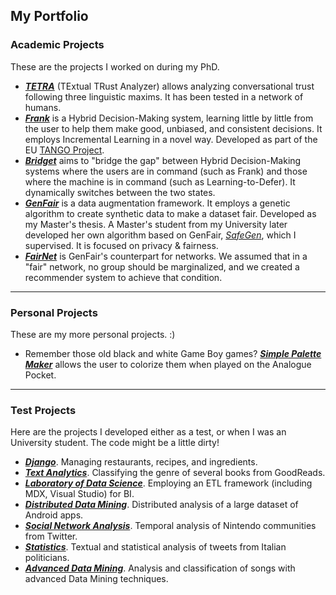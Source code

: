 ## My Portfolio

### Academic Projects
These are the projects I worked on during my PhD.

- **[_TETRA_](https://github.com/simonamazzarino/TETRA)** (TExtual TRust Analyzer) allows analyzing conversational trust following three linguistic maxims. It has been tested in a network of humans.
- **[_Frank_](https://link.springer.com/chapter/10.1007/978-3-031-58553-1_19)** is a Hybrid Decision-Making system, learning little by little from the user to help them make good, unbiased, and consistent decisions. It employs Incremental Learning in a novel way. Developed as part of the EU [TANGO Project](https://tango-horizon.eu/).
- **[_Bridget_](https://arxiv.org/abs/2409.19415)** aims to "bridge the gap" between Hybrid Decision-Making systems where the users are in command (such as Frank) and those where the machine is in command (such as Learning-to-Defer). It dynamically switches between the two states.
- **[_GenFair_](https://link.springer.com/chapter/10.1007/978-3-031-58553-1_19)** is a data augmentation framework. It employs a genetic algorithm to create synthetic data to make a dataset fair. Developed as my Master's thesis. A Master's student from my University later developed her own algorithm based on GenFair, _[SafeGen](https://github.com/rossiele/SafeGen)_, which I supervised. It is focused on privacy & fairness.
- **[_FairNet_](https://github.com/FedericoMz/FedericoMzOld.github.io/raw/main/FairNet_Poster.pdf)** is GenFair's counterpart for networks. We assumed that in a "fair" network, no group should be marginalized, and we created a recommender system to achieve that condition.

---
### Personal Projects
These are my more personal projects. :)

- Remember those old black and white Game Boy games? **[_Simple Palette Maker_](https://github.com/FedericoMz/SimplePaletteMaker)** allows the user to colorize them when played on the Analogue Pocket.

---
### Test Projects
Here are the projects I developed either as a test, or when I was an University student. The code might be a little dirty!

- **[_Django_](https://github.com/FedericoMz/DjangoTest)**. Managing restaurants, recipes, and ingredients.
- **[_Text Analytics_](https://github.com/ericacau/Text-Analytics)**. Classifying the genre of several books from GoodReads.
- **[_Laboratory of Data Science_](https://github.com/FedericoMz/LDS)**. Employing an ETL framework (including MDX, Visual Studio) for BI.
- **[_Distributed Data Mining_](https://github.com/FedericoMz/DDAM-APPEAL)**. Distributed analysis of a large dataset of Android apps.
- **[_Social Network Analysis_](https://github.com/andreafailla/Who-Made-the-Switch)**. Temporal analysis of Nintendo communities from Twitter.
- **[_Statistics_](https://github.com/FedericoMz/StagedPolitics)**. Textual and statistical analysis of tweets from Italian politicians.
- **[_Advanced Data Mining_](https://github.com/FedericoMz/DM2-FMAProject)**. Analysis and classification of songs with advanced Data Mining techniques.
